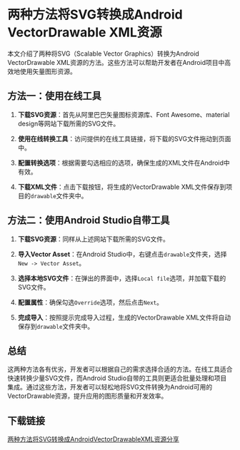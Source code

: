 # 两种方法将SVG转换成Android VectorDrawable XML资源

本文介绍了两种将SVG（Scalable Vector Graphics）转换为Android VectorDrawable XML资源的方法。这些方法可以帮助开发者在Android项目中高效地使用矢量图形资源。

## 方法一：使用在线工具

1. **下载SVG资源**：首先从阿里巴巴矢量图标资源库、Font Awesome、material design等网站下载所需的SVG文件。

2. **使用在线转换工具**：访问提供的在线工具链接，将下载的SVG文件拖动到页面中。

3. **配置转换选项**：根据需要勾选相应的选项，确保生成的XML文件在Android中有效。

4. **下载XML文件**：点击下载按钮，将生成的VectorDrawable XML文件保存到项目的`drawable`文件夹中。

## 方法二：使用Android Studio自带工具

1. **下载SVG资源**：同样从上述网站下载所需的SVG文件。

2. **导入Vector Asset**：在Android Studio中，右键点击`drawable`文件夹，选择`New -> Vector Asset`。

3. **选择本地SVG文件**：在弹出的界面中，选择`Local file`选项，并加载下载的SVG文件。

4. **配置属性**：确保勾选`Override`选项，然后点击`Next`。

5. **完成导入**：按照提示完成导入过程，生成的VectorDrawable XML文件将自动保存到`drawable`文件夹中。

## 总结

这两种方法各有优劣，开发者可以根据自己的需求选择合适的方法。在线工具适合快速转换少量SVG文件，而Android Studio自带的工具则更适合批量处理和项目集成。通过这些方法，开发者可以轻松地将SVG文件转换为Android可用的VectorDrawable资源，提升应用的图形质量和开发效率。

## 下载链接

[两种方法将SVG转换成AndroidVectorDrawableXML资源分享](https://pan.quark.cn/s/5d2338eaa1df)